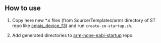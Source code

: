 How to use
----------

1. Copy here new *.s files (from Source/Templates/arm/ directory of ST repo like [cmsis_device_f3][st-repo])
and run `create-cm-startup.sh`.

2. Add generated directories to [arm-none-eabi-startup][arm-none-eabi-startup] repo.

[st-repo]: https://github.com/STMicroelectronics/cmsis_device_f3
[arm-none-eabi-startup]: https://github.com/emb-lib/arm-none-eabi-startup
